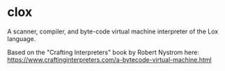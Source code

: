 # clox

A scanner, compiler, and byte-code virtual machine interpreter of the Lox language.

Based on the "Crafting Interpreters" book by Robert Nystrom here:
https://www.craftinginterpreters.com/a-bytecode-virtual-machine.html
